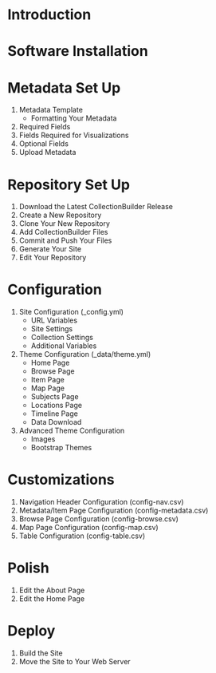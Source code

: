 # Introduction

# Software Installation

# Metadata Set Up

1. Metadata Template
	- Formatting Your Metadata
2. Required Fields
3. Fields Required for Visualizations
4. Optional Fields
5. Upload Metadata

# Repository Set Up

1. Download the Latest CollectionBuilder Release
2. Create a New Repository
3. Clone Your New Repository
4. Add CollectionBuilder Files
5. Commit and Push Your Files
6. Generate Your Site
7. Edit Your Repository

# Configuration

1. Site Configuration (_config.yml)
	- URL Variables
	- Site Settings
	- Collection Settings
	- Additional Variables
2. Theme Configuration (_data/theme.yml)
	- Home Page
	- Browse Page
	- Item Page
	- Map Page
	- Subjects Page
	- Locations Page
	- Timeline Page
	- Data Download
3. Advanced Theme Configuration
	- Images
	- Bootstrap Themes
	
# Customizations

1. Navigation Header Configuration (config-nav.csv)
2. Metadata/Item Page Configuration (config-metadata.csv)
3. Browse Page Configuration (config-browse.csv)
4. Map Page Configuration (config-map.csv)
5. Table Configuration (config-table.csv)

# Polish

1. Edit the About Page
2. Edit the Home Page

# Deploy

1. Build the Site
2. Move the Site to Your Web Server

